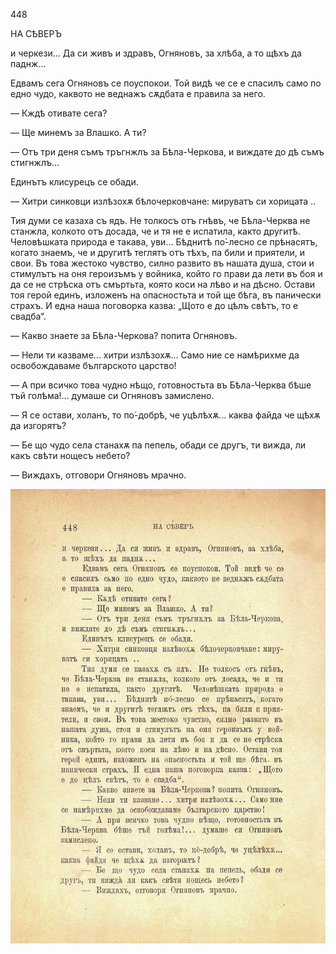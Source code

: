 ﻿

448

НА СѢВЕРЪ

и черкези... Да си живъ и здравъ, Огняновъ, за хлѣба, а то щѣхъ да паднж...

Едвамъ сега Огняновъ се поуспокои. Той видѣ че се е спасилъ само по едно чудо, каквото не веднажъ сѫдбата е правила за него.

— Кждѣ отивате сега?

— Ще минемъ за Влашко. А ти?

— Отъ три деня съмъ тръгнжлъ за Бѣла-Черкова, и виждате до дѣ съмъ стигнжлъ...

Единътъ клисурецъ се обади.

— Хитри синковци излѣзохѫ бѣлочерковчане: мируватъ си хорицата ..

Тия думи се казаха съ ядъ. Не толкосъ отъ гнѣвъ, че Бѣла-Черква не станжла, колкото отъ досада, че и тя не е испатила, както другитѣ. Человѣшката природа е такава, уви... Бѣднитѣ по́-лесно се прѣнасятъ, когато знаемъ, че и другитѣ теглятъ отъ тѣхъ, па били и приятели, и свои. Въ това жестоко чувство, силно развито въ нашата душа, стои и стимулътъ на оня героизъмъ у войника, който го прави да лети въ боя и да се не стрѣска отъ смъртьта, която коси на лѣво и на дѣсно. Остави тоя герой единъ, изложенъ на опасностьта и той ще бѣга, въ панически страхъ. И една наша поговорка казва: „Щото е до цѣлъ свѣтъ, то е свадба“.

— Какво знаете за Бѣла-Черкова? попита Огняновъ.

— Нели ти казваме... хитри излѣзохѫ... Само ние се намѣрихме да освобождаваме българското царство!

— А при всичко това чудно нѣщо, готовностьта въ Бѣла-Черква бѣше тъй голѣма!... думаше си Огняновъ замислено.

— Я се остави, холанъ, то по́-добрѣ, че уцѣлѣхѫ... каква файда че щѣхѫ да изгорятъ?

— Бе що чудо села станахѫ па пепель, обади се другъ, ти вижда, ли какъ свѣти нощесъ небето?

— Виждахъ, отговори Огняновъ мрачно.

![original](../images/499.jpg)

